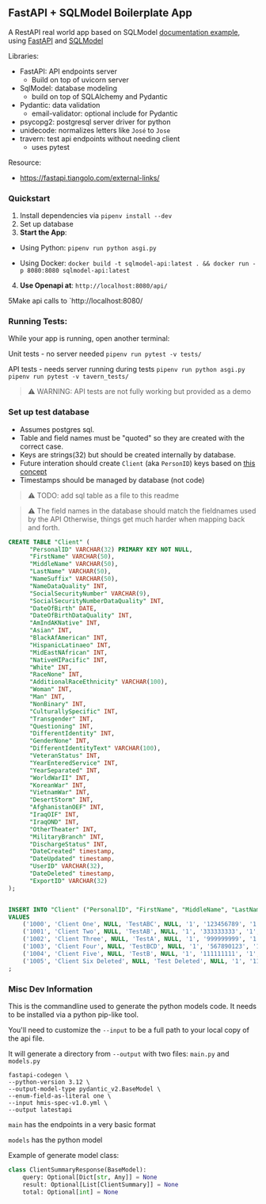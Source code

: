 
## FastAPI + SQLModel Boilerplate App
A RestAPI real world app based on SQLModel [documentation example](https://sqlmodel.tiangolo.com/tutorial/), using [FastAPI](https://fastapi.tiangolo.com/) and [SQLModel](https://sqlmodel.tiangolo.com/)

Libraries:
- FastAPI: API endpoints server
  - Build on top of uvicorn server
- SqlModel: database modeling
  - build on top of SQLAlchemy and Pydantic
- Pydantic: data validation
  - email-validator: optional include for Pydantic
- psycopg2: postgresql server driver for python
- unidecode: normalizes letters like `José` to `Jose`
- travern: test api endpoints without needing client
  - uses pytest 

Resource:
 - https://fastapi.tiangolo.com/external-links/

### Quickstart
1. Install dependencies via `pipenv install --dev`
2. Set up database
3. <b>Start the App</b>:
  - Using Python:
    `pipenv run python asgi.py`

  - Using Docker:
    `docker build -t sqlmodel-api:latest . && docker run -p 8080:8080 sqlmodel-api:latest`

4. <b>Use Openapi at</b>: `http://localhost:8080/api/`

5Make api calls to `http://localhost:8080/

### Running Tests:
While your app is running, open another terminal:

Unit tests - no server needed
`pipenv run pytest -v tests/`

API tests - needs server running during tests `pipenv run python asgi.py`
`pipenv run pytest -v tavern_tests/`

> ⚠️ WARNING: API tests are not fully working but provided as a demo

### Set up test database
- Assumes postgres sql.
- Table and field names must be "quoted" so they are
created with the correct case.
- Keys are strings(32) but should be created internally by database.
- Future interation should create `Client` (aka `PersonID`) keys based on [this concept](https://github.com/HUD-Data-Lab/Data.Exchange.and.Interoperability/issues/26) 
- Timestamps should be managed by database (not code)

> ⚠️ TODO: add sql table as a file to this readme

> ⚠️ The field names in the database should match the fieldnames used by the API
>   Otherwise, things get much harder when mapping back and forth.

```sql
CREATE TABLE "Client" (
      "PersonalID" VARCHAR(32) PRIMARY KEY NOT NULL,
      "FirstName" VARCHAR(50),
      "MiddleName" VARCHAR(50),
      "LastName" VARCHAR(50),
      "NameSuffix" VARCHAR(50),
      "NameDataQuality" INT,
      "SocialSecurityNumber" VARCHAR(9),
      "SocialSecurityNumberDataQuality" INT,
      "DateOfBirth" DATE,
      "DateOfBirthDataQuality" INT,
      "AmIndAKNative" INT,
      "Asian" INT,
      "BlackAfAmerican" INT,
      "HispanicLatinaeo" INT,
      "MidEastNAfrican" INT,
      "NativeHIPacific" INT,
      "White" INT,
      "RaceNone" INT,
      "AdditionalRaceEthnicity" VARCHAR(100),
      "Woman" INT,
      "Man" INT,
      "NonBinary" INT,
      "CulturallySpecific" INT,
      "Transgender" INT,
      "Questioning" INT,
      "DifferentIdentity" INT,
      "GenderNone" INT,
      "DifferentIdentityText" VARCHAR(100),
      "VeteranStatus" INT,
      "YearEnteredService" INT,
      "YearSeparated" INT,
      "WorldWarII" INT,
      "KoreanWar" INT,
      "VietnamWar" INT,
      "DesertStorm" INT,
      "AfghanistanOEF" INT,
      "IraqOIF" INT,
      "IraqOND" INT,
      "OtherTheater" INT,
      "MilitaryBranch" INT,
      "DischargeStatus" INT,
      "DateCreated" timestamp,
      "DateUpdated" timestamp,
      "UserID" VARCHAR(32),
      "DateDeleted" timestamp,
      "ExportID" VARCHAR(32)
);


INSERT INTO "Client" ("PersonalID", "FirstName", "MiddleName", "LastName", "NameSuffix", "NameDataQuality", "SocialSecurityNumber", "SocialSecurityNumberDataQuality", "DateOfBirth", "DateOfBirthDataQuality", "AmIndAKNative", "Asian", "BlackAfAmerican", "HispanicLatinaeo", "MidEastNAfrican", "NativeHIPacific", "White", "RaceNone", "AdditionalRaceEthnicity", "Woman", "Man", "NonBinary", "CulturallySpecific", "Transgender", "Questioning", "DifferentIdentity", "GenderNone", "DifferentIdentityText", "VeteranStatus", "YearEnteredService", "YearSeparated", "WorldWarII", "KoreanWar", "VietnamWar", "DesertStorm", "AfghanistanOEF", "IraqOIF", "IraqOND", "OtherTheater", "MilitaryBranch", "DischargeStatus", "DateCreated", "DateUpdated", "UserID", "DateDeleted", "ExportID")
VALUES
    ('1000', 'Client One', NULL, 'TestABC', NULL, '1', '123456789', '1', '1984-01-01', '1', '0', '0', '0', '0', '0', '0', '1', NULL, NULL, '1', '0', '0', '0', '0', '0', '0', NULL, NULL, '0', NULL, NULL, NULL, NULL, NULL, NULL, NULL, NULL, NULL, NULL, NULL, NULL, '2001-07-07 21:35:00', '2017-04-10 10:07:10', '49', NULL, '1036'),
    ('1001', 'Client Two', NULL, 'TestAB', NULL, '1', '333333333', '1', '1981-01-01', '1', '0', '0', '0', '1', '0', '0', '1', NULL, NULL, '0', '1', '0', '0', '0', '0', '0', NULL, NULL, '0', NULL, NULL, NULL, NULL, NULL, NULL, NULL, NULL, NULL, NULL, NULL, NULL, '2001-04-26 15:10:00', '2020-01-06 14:05:17', '25', NULL, '1036'),
    ('1002', 'Client Three', NULL, 'TestA', NULL, '1', '999999999', '1', '1950-01-01', '1', '0', '0', '0', '0', '0', '0', '1', NULL, NULL, '0', '1', '0', '0', '0', '0', '0', NULL, NULL, '1', NULL, NULL, NULL, NULL, NULL, NULL, NULL, NULL, NULL, NULL, NULL, NULL, '1999-04-01 15:11:00', '2016-08-15 11:20:02', '59', NULL, '1036'),
    ('1003', 'Client Four', NULL, 'TestBCD', NULL, '1', '567890123', '1', '1953-01-01', '1', '0', '0', '0', '0', '0', '0', '1', NULL, NULL, '0', '1', '0', '0', '0', '0', '0', NULL, NULL, '1', NULL, NULL, NULL, NULL, NULL, NULL, NULL, NULL, NULL, NULL, NULL, NULL, '2001-03-26 14:12:00', '2016-08-15 11:28:14', '59', NULL, '1036'),
    ('1004', 'Client Five', NULL, 'TestB', NULL, '1', '111111111', '1', '2007-01-01', '1', '0', '0', '1', '0', '0', '0', '0', NULL, NULL, '0', '1', '0', '0', '0', '0', '0', NULL, NULL, '99', NULL, NULL, NULL, NULL, NULL, NULL, NULL, NULL, NULL, NULL, NULL, NULL, '2013-11-11 18:11:52', '2017-04-04 15:21:34', '26', NULL, '1036'),
    ('1005', 'Client Six Deleted', NULL, 'Test Deleted', NULL, '1', '111111111', '1', '2007-01-01', '1', '0', '0', '1', '0', '0', '0', '0', NULL, NULL, '0', '1', '0', '0', '0', '0', '0', NULL, NULL, '99', NULL, NULL, NULL, NULL, NULL, NULL, NULL, NULL, NULL, NULL, NULL, NULL, '2013-11-11 18:11:52', '2017-04-04 15:21:34', '26', '2007-02-02', '1036')
;

```

### Misc Dev Information

This is the commandline used to generate the python models code.
It needs to be installed via a python pip-like tool.

You'll need to customize the `--input` to be a full path to your local copy of the api file.

It will generate a directory from `--output` with two files:  `main.py` and `models.py`

```commandline
fastapi-codegen \
--python-version 3.12 \
--output-model-type pydantic_v2.BaseModel \
--enum-field-as-literal one \
--input hmis-spec-v1.0.yml \
--output latestapi
```

`main` has the endpoints in a very basic format

`models` has the python model

Example of generate model class:

```python
class ClientSummaryResponse(BaseModel):
    query: Optional[Dict[str, Any]] = None
    result: Optional[List[ClientSummary]] = None
    total: Optional[int] = None

```

